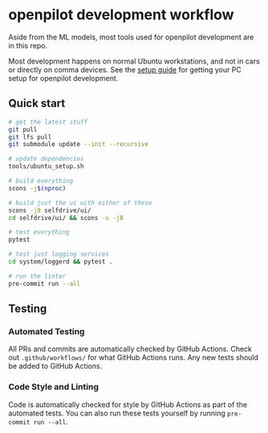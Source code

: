 # openpilot development workflow

Aside from the ML models, most tools used for openpilot development are in this repo.

Most development happens on normal Ubuntu workstations, and not in cars or directly on comma devices. See the [setup guide](../tools) for getting your PC setup for openpilot development.

## Quick start

```bash
# get the latest stuff
git pull
git lfs pull
git submodule update --init --recursive

# update dependencies
tools/ubuntu_setup.sh

# build everything
scons -j$(nproc)

# build just the ui with either of these
scons -j8 selfdrive/ui/
cd selfdrive/ui/ && scons -u -j8

# test everything
pytest

# test just logging services
cd system/loggerd && pytest .

# run the linter
pre-commit run --all
```

## Testing

### Automated Testing

All PRs and commits are automatically checked by GitHub Actions. Check out `.github/workflows/` for what GitHub Actions runs. Any new tests should be added to GitHub Actions.

### Code Style and Linting

Code is automatically checked for style by GitHub Actions as part of the automated tests. You can also run these tests yourself by running `pre-commit run --all`.
